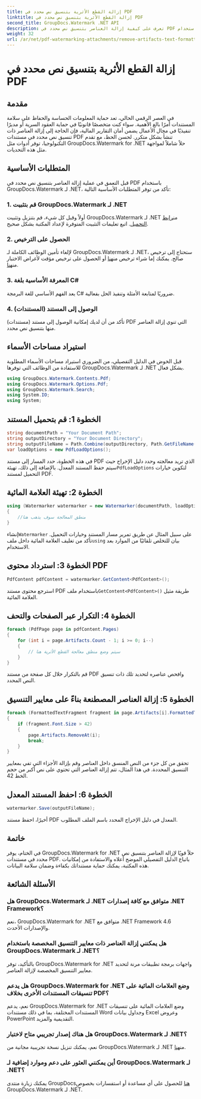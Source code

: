 ```yaml
---
title: إزالة القطع الأثرية بتنسيق نص محدد في PDF
linktitle: إزالة القطع الأثرية بتنسيق نص محدد في PDF
second_title: GroupDocs.Watermark .NET API
description: تعرف على كيفية إزالة العناصر بتنسيق نص محدد في PDF باستخدام GroupDocs لـ .NET. اتبع دليلنا خطوة بخطوة.
weight: 32
url: /ar/net/pdf-watermarking-attachments/remove-artifacts-text-formatting-pdf/
---
```


# إزالة القطع الأثرية بتنسيق نص محدد في PDF

## مقدمة
في العصر الرقمي الحالي، تعد حماية المعلومات الحساسة والحفاظ على سلامة المستندات أمرًا بالغ الأهمية. سواء كنت متخصصًا قانونيًا في حماية العقود السرية أو مديرًا تنفيذيًا في مجال الأعمال يضمن أمان التقارير المالية، فإن الحاجة إلى إزالة العناصر ذات تنسيق نص محدد في مستندات PDF تنشأ بشكل متكرر. لحسن الحظ، مع تقدم التكنولوجيا، توفر أدوات مثل GroupDocs.Watermark for .NET حلاً شاملاً لمواجهة مثل هذه التحديات.
## المتطلبات الأساسية
قبل التعمق في عملية إزالة العناصر بتنسيق نص محدد في PDF باستخدام GroupDocs.Watermark لـ .NET، تأكد من توفر المتطلبات الأساسية التالية:
### 1. قم بتثبيت GroupDocs.Watermark لـ .NET
 أولاً وقبل كل شيء، قم بتنزيل وتثبيت GroupDocs.Watermark لـ .NET من[رابط التحميل](https://releases.groupdocs.com/Watermark/net/). اتبع تعليمات التثبيت المتوفرة لإعداد المكتبة بشكل صحيح.
### 2. الحصول على الترخيص
لإلغاء تأمين الوظائف الكاملة لـ GroupDocs.Watermark لـ .NET، ستحتاج إلى ترخيص صالح. يمكنك إما شراء ترخيص من[هنا](https://purchase.groupdocs.com/buy) أو الحصول على ترخيص مؤقت لأغراض الاختبار من[هنا](https://purchase.groupdocs.com/temporary-license/).
### 3. المعرفة الأساسية بلغة C#
يعد الفهم الأساسي للغة البرمجة C# ضروريًا لمتابعة الأمثلة وتنفيذ الحل بفعالية.
### 4. الوصول إلى المستند (المستندات)
تأكد من أن لديك إمكانية الوصول إلى مستند (مستندات) PDF التي تنوي إزالة العناصر منها بتنسيق نص محدد.

## استيراد مساحات الأسماء
قبل الخوض في الدليل التفصيلي، من الضروري استيراد مساحات الأسماء المطلوبة للاستفادة من الوظائف التي توفرها GroupDocs.Watermark لـ .NET بشكل فعال.
```csharp
using GroupDocs.Watermark.Contents.Pdf;
using GroupDocs.Watermark.Options.Pdf;
using GroupDocs.Watermark.Search;
using System.IO;
using System;
```
## الخطوة 1: قم بتحميل المستند
```csharp
string documentPath = "Your Document Path";
string outputDirectory = "Your Document Directory";
string outputFileName = Path.Combine(outputDirectory, Path.GetFileName(documentPath));
var loadOptions = new PdfLoadOptions();
```
 في هذه الخطوة، حدد المسار إلى مستند PDF الذي تريد معالجته وحدد دليل الإخراج حيث سيتم حفظ المستند المعدل. بالإضافة إلى ذلك، تهيئة`PdfLoadOptions` لتكوين خيارات التحميل لمستند PDF.
## الخطوة 2: تهيئة العلامة المائية
```csharp
using (Watermarker watermarker = new Watermarker(documentPath, loadOptions))
{
    //منطق المعالجة سوف يذهب هنا
}
```
 إنشاء`Watermarker` على سبيل المثال عن طريق تمرير مسار المستند وخيارات التحميل. تأكد من تغليف العلامة المائية داخل ملف`using` بيان للتخلص تلقائيًا من الموارد بعد الاستخدام.
## الخطوة 3: استرداد محتوى PDF
```csharp
PdfContent pdfContent = watermarker.GetContent<PdfContent>();
```
 استرجع محتوى مستند PDF باستخدام ملف`GetContent<PdfContent>()` طريقة مثيل العلامة المائية.
## الخطوة 4: التكرار عبر الصفحات والتحف
```csharp
foreach (PdfPage page in pdfContent.Pages)
{
    for (int i = page.Artifacts.Count - 1; i >= 0; i--)
    {
        // سيتم وضع منطق معالجة القطع الأثرية هنا
    }
}
```
قم بالتكرار خلال كل صفحة من مستند PDF وافحص عناصره لتحديد تلك ذات تنسيق النص المحدد.
## الخطوة 5: إزالة العناصر المصطنعة بناءً على معايير التنسيق
```csharp
foreach (FormattedTextFragment fragment in page.Artifacts[i].FormattedTextFragments)
{
    if (fragment.Font.Size > 42)
    {
        page.Artifacts.RemoveAt(i);
        break;
    }
}
```
تحقق من كل جزء من النص المنسق داخل العناصر وقم بإزالة الأجزاء التي تفي بمعايير التنسيق المحددة. في هذا المثال، تتم إزالة العناصر التي تحتوي على نص أكبر من حجم الخط 42.
## الخطوة 6: احفظ المستند المعدل
```csharp
watermarker.Save(outputFileName);
```
أخيرًا، احفظ مستند PDF المعدل في دليل الإخراج المحدد باسم الملف المطلوب.

## خاتمة
في الختام، يوفر GroupDocs.Watermark for .NET حلاً قويًا لإزالة العناصر بتنسيق نص محدد في مستندات PDF. باتباع الدليل التفصيلي الموضح أعلاه والاستفادة من إمكانيات هذه المكتبة، يمكنك حماية مستنداتك بكفاءة وضمان سلامة البيانات.
## الأسئلة الشائعة
### هل GroupDocs.Watermark لـ .NET متوافق مع كافة إصدارات .NET Framework؟
نعم، GroupDocs.Watermark for .NET متوافق مع .NET Framework 4.6 والإصدارات الأحدث.
### هل يمكنني إزالة العناصر ذات معايير التنسيق المخصصة باستخدام GroupDocs.Watermark لـ .NET؟
بالتأكيد، توفر GroupDocs.Watermark for .NET واجهات برمجة تطبيقات مرنة لتحديد معايير التنسيق المخصصة لإزالة العناصر.
### هل يدعم GroupDocs.Watermark for .NET وضع العلامات المائية على تنسيقات المستندات الأخرى بخلاف PDF؟
نعم، يدعم GroupDocs.Watermark for .NET وضع العلامات المائية على تنسيقات المستندات المختلفة، بما في ذلك مستندات Word وجداول بيانات Excel وعروض PowerPoint التقديمية والمزيد.
### هل هناك إصدار تجريبي متاح لاختبار GroupDocs.Watermark لـ .NET؟
 نعم، يمكنك تنزيل نسخة تجريبية مجانية من GroupDocs.Watermark لـ .NET من[هنا](https://releases.groupdocs.com/).
### أين يمكنني العثور على دعم وموارد إضافية لـ GroupDocs.Watermark لـ .NET؟
 يمكنك زيارة منتدى GroupDocs[هنا](https://forum.groupdocs.com/c/watermark/19) للحصول على أي مساعدة أو استفسارات بخصوص GroupDocs.Watermark لـ .NET.
